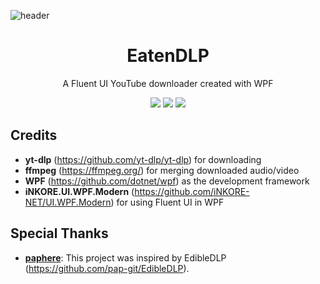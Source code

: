 ![header](https://github.com/user-attachments/assets/3170bb16-3d4b-48f5-9011-c280479b8889)

<h1 align="center"> EatenDLP </h1>
<p align="center">A Fluent UI YouTube downloader created with WPF</p>

<p align="center">
  
  <img src="https://img.shields.io/badge/.net-512bd4?style=for-the-badge&logo=.NET">
  <img src="https://img.shields.io/badge/YT--DLP-gray?style=for-the-badge&logo=youtube">
  <img src="https://img.shields.io/badge/FFmpeg-black_green?style=for-the-badge&logo=ffmpeg">
</p>

## Credits
  - **yt-dlp** (https://github.com/yt-dlp/yt-dlp) for downloading
  - **ffmpeg** (https://ffmpeg.org/) for merging downloaded audio/video
  - **WPF** (https://github.com/dotnet/wpf) as the development framework
  - **iNKORE.UI.WPF.Modern** (https://github.com/iNKORE-NET/UI.WPF.Modern) for using Fluent UI in WPF 

## Special Thanks
  - **[paphere](https://github.com/pap-git)**: This project was inspired by EdibleDLP (https://github.com/pap-git/EdibleDLP).

